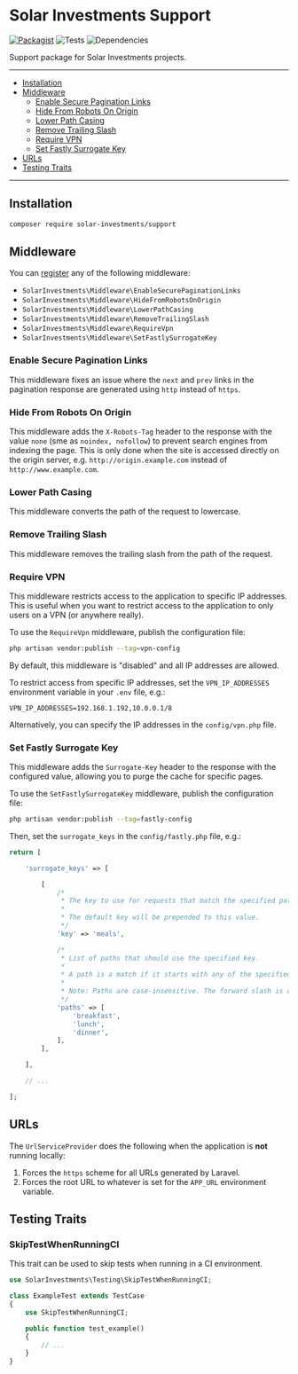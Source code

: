 # Solar Investments Support

[![Packagist](https://img.shields.io/packagist/v/solar-investments/support)](https://packagist.org/packages/solar-investments/support)
![Tests](https://img.shields.io/github/actions/workflow/status/Solar-Investments/support/test.yml)
![Dependencies](https://img.shields.io/librariesio/github/Solar-Investments/support)

Support package for Solar Investments projects.

---
- [Installation](#installation)
- [Middleware](#middleware)
    - [Enable Secure Pagination Links](#enable-secure-pagination-links)
    - [Hide From Robots On Origin](#hide-from-robots-on-origin)
    - [Lower Path Casing](#lower-path-casing)
    - [Remove Trailing Slash](#remove-trailing-slash)
    - [Require VPN](#require-vpn)
    - [Set Fastly Surrogate Key](#set-fastly-surrogate-key)
- [URLs](#urls)
- [Testing Traits](#testing-traits)
---

## Installation

```bash
composer require solar-investments/support
```

## Middleware

You can [register](https://laravel.com/docs/11.x/middleware#registering-middleware) any of the following middleware:

- `SolarInvestments\Middleware\EnableSecurePaginationLinks`
- `SolarInvestments\Middleware\HideFromRobotsOnOrigin`
- `SolarInvestments\Middleware\LowerPathCasing`
- `SolarInvestments\Middleware\RemoveTrailingSlash`
- `SolarInvestments\Middleware\RequireVpn`
- `SolarInvestments\Middleware\SetFastlySurrogateKey`

### Enable Secure Pagination Links

This middleware fixes an issue where the `next` and `prev` links in the pagination response are generated using `http` instead of `https`.

### Hide From Robots On Origin

This middleware adds the `X-Robots-Tag` header to the response with the value `none` (sme as `noindex, nofollow`) to prevent search engines from indexing the page. This is only done when the site is accessed directly on the origin server, e.g. `http://origin.example.com` instead of `http://www.example.com`.

### Lower Path Casing

This middleware converts the path of the request to lowercase.

### Remove Trailing Slash

This middleware removes the trailing slash from the path of the request.

### Require VPN

This middleware restricts access to the application to specific IP addresses. This is useful when you want to restrict access to the application to only users on a VPN (or anywhere really).

To use the `RequireVpn` middleware, publish the configuration file:

```bash
php artisan vendor:publish --tag=vpn-config
```

By default, this middleware is "disabled" and all IP addresses are allowed.

To restrict access from specific IP addresses, set the `VPN_IP_ADDRESSES` environment variable in your `.env` file, e.g.:

```dotenv
VPN_IP_ADDRESSES=192.168.1.192,10.0.0.1/8
```

Alternatively, you can specify the IP addresses in the `config/vpn.php` file.

### Set Fastly Surrogate Key

This middleware adds the `Surrogate-Key` header to the response with the configured value, allowing you to purge the cache for specific pages.

To use the `SetFastlySurrogateKey` middleware, publish the configuration file:

```bash
php artisan vendor:publish --tag=fastly-config
```

Then, set the `surrogate_keys` in the `config/fastly.php` file, e.g.:

```php
return [

    'surrogate_keys' => [

        [
            /*
             * The key to use for requests that match the specified paths.
             *
             * The default key will be prepended to this value.
             */
            'key' => 'meals',

            /*
             * List of paths that should use the specified key.
             *
             * A path is a match if it starts with any of the specified paths.
             * 
             * Note: Paths are case-insensitive. The forward slash is optional.
             */
            'paths' => [
                'breakfast',
                'lunch',
                'dinner',
            ],
        ],

    ],

    // ...

];
```

## URLs

The `UrlServiceProvider` does the following when the application is **not** running locally:

1. Forces the `https` scheme for all URLs generated by Laravel.
2. Forces the root URL to whatever is set for the `APP_URL` environment variable.

## Testing Traits

### SkipTestWhenRunningCI

This trait can be used to skip tests when running in a CI environment.

```php
use SolarInvestments\Testing\SkipTestWhenRunningCI;

class ExampleTest extends TestCase
{
    use SkipTestWhenRunningCI;

    public function test_example()
    {
        // ...
    }
}
```
